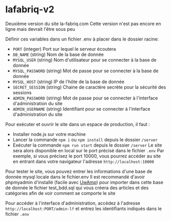 # lafabriq-v2
Deuxième version du site la-fabriq.com
Cette version n'est pas encore en ligne mais devrait l'être sous peu

Définir ces variables dans un fichier .env à placer dans le dossier racine: 
- `PORT` (integer) Port sur lequel le serveur écoutera
- `DB_NAME` (string) Nom de la base de donnée
- `MYSQL_USER` (string) Nom d'utilisateur pour se connecter à la base de donnée
- `MYSQL_PASSWORD` (string) Mot de passe pour se connecter à la base de donnée
- `MYSQL_HOST` (string) IP de l'hôte de la base de donnée
- `SECRET_SESSION` (string) Chaine de caractère secrète pour la sécurité des sessions
- `ADMIN_PASSWORD` (string) Mot de passe pour se connecter à l'interface d'administration du site
- `ADMIN_USERNAME` (string) Identifiant pour se connecter à l'interface d'administration du site

Pour exécuter et ouvrir le site dans un espace de production, il faut :
- Installer node.js sur votre machine
- Lancer la commande `npm i` ou `npm install` depuis le dossier `/server`
- Exécuter la commande `npm run start` depuis le dossier `/server`
Le site sera alors disponible en local sur le port précisé dans le fichier `.env`
Par exemple, si vous précisez le port 10000, vous pourrez accéder au site en entrant dans votre navigateur l'adresse `http://localhost:10000`

Pour tester le site, vous pouvez entrer les informations d'une base de donnée mysql locale dans le fichier.env
Il est recommandé d'avoir phpmyadmin d'installé (facile avec <a href="https://www.uwamp.com/fr/">UwAmp</a>) pour importer dans cette base de donnée le fichier test_bdd.sql qui vous créera des articles et des catégories afin de voir comment se comporte le site

Pour accéder à l'interface d'administration, accédez à l'adresse `http://localhost:PORT/admin-lf` et entrez les identifiants indiqués dans le fichier `.env`